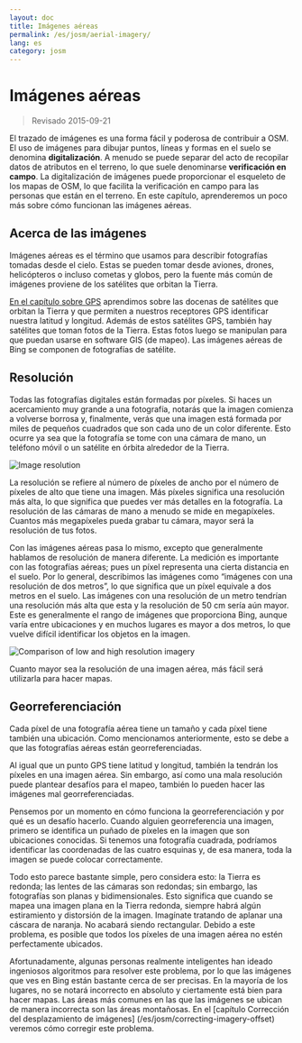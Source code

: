 ```yaml
---
layout: doc
title: Imágenes aéreas
permalink: /es/josm/aerial-imagery/
lang: es
category: josm
---
```


Imágenes aéreas
================

> Revisado 2015-09-21  

El trazado de imágenes es una forma fácil y poderosa de contribuir a OSM. El uso de imágenes para dibujar puntos, líneas y formas en el suelo se denomina **digitalización**. A menudo se puede separar del acto de recopilar datos de atributos en el terreno, lo que suele denominarse **verificación en campo**. La digitalización de imágenes puede proporcionar el esqueleto de los mapas de OSM, lo que facilita la verificación en campo para las personas que están en el terreno. En este capítulo, aprenderemos un poco más sobre cómo funcionan las imágenes aéreas.  

Acerca de las imágenes
-------------

Imágenes aéreas es el término que usamos para describir fotografías tomadas desde el cielo. Estas se pueden tomar desde aviones, drones, helicópteros o incluso cometas y globos, pero la fuente más común de imágenes proviene de los satélites que orbitan la Tierra.  

[En el capítulo sobre GPS](/es/mobile-mapping/using-gps) aprendimos sobre las docenas de satélites que orbitan la Tierra y que permiten a nuestros receptores GPS identificar nuestra latitud y longitud. Además de estos satélites GPS, también hay satélites que toman fotos de la Tierra. Estas fotos luego se manipulan para que puedan usarse en software GIS (de mapeo). Las imágenes aéreas de Bing se componen de fotografías de satélite.  

Resolución
----------

Todas las fotografías digitales están formadas por píxeles. Si haces un acercamiento muy grande a una fotografía, notarás que la imagen comienza a volverse borrosa y, finalmente, verás que una imagen está formada por miles de pequeños cuadrados que son cada uno de un color diferente. Esto ocurre ya sea que la fotografía se tome con una cámara de mano, un teléfono móvil o un satélite en órbita alrededor de la Tierra.  

![Image resolution][]

La resolución se refiere al número de píxeles de ancho por el número de píxeles de alto que tiene una imagen. Más píxeles significa una resolución más alta, lo que significa que puedes ver más detalles en la fotografía. La resolución de las cámaras de mano a menudo se mide en megapíxeles. Cuantos más megapíxeles pueda grabar tu cámara, mayor será la resolución de tus fotos.  

Con las imágenes aéreas pasa lo mismo, excepto que generalmente hablamos de resolución de manera diferente. La medición es importante con las fotografías aéreas; pues un píxel representa una cierta distancia en el suelo. Por lo general, describimos las imágenes como “imágenes con una resolución de dos metros”, lo que significa que un píxel equivale a dos metros en el suelo. Las imágenes con una resolución de un metro tendrían una resolución más alta que esta y la resolución de 50 cm sería aún mayor. Este es generalmente el rango de imágenes que proporciona Bing, aunque varía entre ubicaciones y en muchos lugares es mayor a dos metros, lo que vuelve difícil identificar los objetos en la imagen.  

![Comparison of low and high resolution imagery][]

Cuanto mayor sea la resolución de una imagen aérea, más fácil será utilizarla para hacer mapas.  

Georreferenciación
---------------

Cada píxel de una fotografía aérea tiene un tamaño y cada píxel tiene también una ubicación. Como mencionamos anteriormente, esto se debe a que las fotografías aéreas están georreferenciadas.  

Al igual que un punto GPS tiene latitud y longitud, también la tendrán los píxeles en una imagen aérea. Sin embargo, así como una mala resolución puede plantear desafíos para el mapeo, también lo pueden hacer las imágenes mal georreferenciadas.  

Pensemos por un momento en cómo funciona la georreferenciación y por qué es un desafío hacerlo. Cuando alguien georreferencia una imagen, primero se identifica un puñado de píxeles en la imagen que son ubicaciones conocidas. Si tenemos una fotografía cuadrada, podríamos identificar las coordenadas de las cuatro esquinas y, de esa manera, toda la imagen se puede colocar correctamente.  

Todo esto parece bastante simple, pero considera esto: la Tierra es redonda; las lentes de las cámaras son redondas; sin embargo, las fotografías son planas y bidimensionales. Esto significa que cuando se mapea una imagen plana en la Tierra redonda, siempre habrá algún estiramiento y distorsión de la imagen. Imagínate tratando de aplanar una cáscara de naranja. No acabará siendo rectangular. Debido a este problema, es posible que todos los píxeles de una imagen aérea no estén perfectamente ubicados.  

Afortunadamente, algunas personas realmente inteligentes han ideado ingeniosos algoritmos para resolver este problema, por lo que las imágenes que ves en Bing están bastante cerca de ser precisas. En la mayoría de los lugares, no se notará incorrecto en absoluto y ciertamente está bien para hacer mapas. Las áreas más comunes en las que las imágenes se ubican de manera incorrecta son las áreas montañosas. En el [capítulo Corrección del desplazamiento de imágenes] (/es/josm/correcting-imagery-offset) veremos cómo corregir este problema.  

[Image resolution]: /images/josm/orange-resolution.png
[Comparison of low and high resolution imagery]: /images/josm/low-res-high-res.png